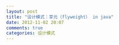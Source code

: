```yaml
---
layout: post
title: "设计模式：享元（flyweight） in java"
date: 2012-11-02 20:07
comments: true
categories: 设计模式
---
```

